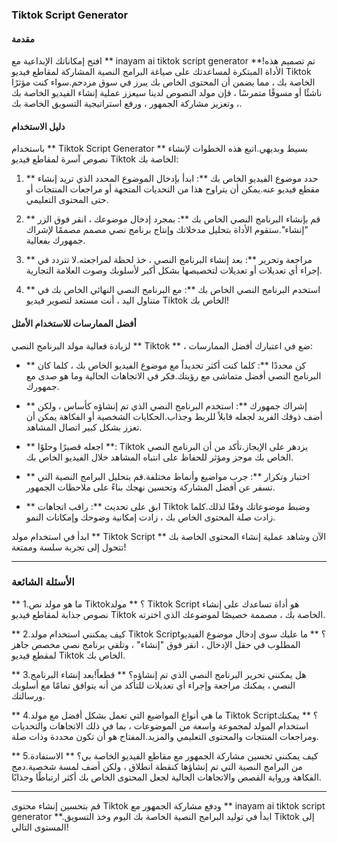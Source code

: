 ### Tiktok Script Generator

#### مقدمة
افتح إمكاناتك الإبداعية مع ** inayam ai tiktok script generator **!تم تصميم هذه الأداة المبتكرة لمساعدتك على صياغة البرامج النصية المشاركة لمقاطع فيديو Tiktok الخاصة بك ، مما يضمن أن المحتوى الخاص بك يبرز في سوق مزدحم.سواء كنت مؤثرًا ناشئًا أو مسوقًا متمرسًا ، فإن مولد النصوص لدينا سيعزز عملية إنشاء الفيديو الخاصة بك ، وتعزيز مشاركة الجمهور ، ورفع استراتيجية التسويق الخاصة بك.

#### دليل الاستخدام
باستخدام ** Tiktok Script Generator ** بسيط وبديهي.اتبع هذه الخطوات لإنشاء نصوص آسرة لمقاطع فيديو Tiktok الخاصة بك:

1. ** حدد موضوع الفيديو الخاص بك **: ابدأ بإدخال الموضوع المحدد الذي تريد إنشاء مقطع فيديو عنه.يمكن أن يتراوح هذا من التحديات المتجهة أو مراجعات المنتجات أو حتى المحتوى التعليمي.

2. ** قم بإنشاء البرنامج النصي الخاص بك **: بمجرد إدخال موضوعك ، انقر فوق الزر "إنشاء".ستقوم الأداة بتحليل مدخلاتك وإنتاج برنامج نصي مصمم مصممًا لإشراك جمهورك بفعالية.

3. ** مراجعة وتحرير **: بعد إنشاء البرنامج النصي ، خذ لحظة لمراجعته.لا تتردد في إجراء أي تعديلات أو تعديلات لتخصيصها بشكل أكبر لأسلوبك وصوت العلامة التجارية.

4. ** استخدم البرنامج النصي الخاص بك **: مع البرنامج النصي النهائي الخاص بك في متناول اليد ، أنت مستعد لتصوير فيديو Tiktok الخاص بك!

#### أفضل الممارسات للاستخدام الأمثل
لزيادة فعالية مولد البرنامج النصي ** Tiktok ** ، ضع في اعتبارك أفضل الممارسات:

- ** كن محددًا **: كلما كنت أكثر تحديداً مع موضوع الفيديو الخاص بك ، كلما كان البرنامج النصي أفضل متماشى مع رؤيتك.فكر في الاتجاهات الحالية وما هو صدى مع جمهورك.

- ** إشراك جمهورك **: استخدم البرنامج النصي الذي تم إنشاؤه كأساس ، ولكن أضف ذوقك الفريد لجعله قابلاً للربط وجذاب.الحكايات الشخصية أو الفكاهة يمكن أن تعزز بشكل كبير اتصال المشاهد.

- ** اجعله قصيرًا وحلوًا **: Tiktok يزدهر على الإيجاز.تأكد من أن البرنامج النصي الخاص بك موجز ومؤثر للحفاظ على انتباه المشاهد خلال الفيديو الخاص بك.

- ** اختبار وتكرار **: جرب مواضيع وأنماط مختلفة.قم بتحليل البرامج النصية التي تسفر عن أفضل المشاركة وتحسين نهجك بناءً على ملاحظات الجمهور.

- ** ابق على تحديث **: راقب اتجاهات Tiktok وضبط موضوعاتك وفقًا لذلك.كلما زادت صلة المحتوى الخاص بك ، زادت إمكانية وضوحك وإمكانات النمو.

ابدأ في استخدام مولد ** Tiktok Script ** الآن وشاهد عملية إنشاء المحتوى الخاصة بك تتحول إلى تجربة سلسة وممتعة!

---

### الأسئلة الشائعة

** 1.ما هو مولد نص Tiktok؟ **
مولد Tiktok Script هو أداة تساعدك على إنشاء نصوص جذابة لمقاطع فيديو Tiktok الخاصة بك ، مصممة خصيصًا لموضوعك الذي اخترته.

** 2.كيف يمكنني استخدام مولد Tiktok Script؟ **
ما عليك سوى إدخال موضوع الفيديو المطلوب في حقل الإدخال ، انقر فوق "إنشاء" ، وتلقي برنامج نصي مخصص جاهز لمقطع فيديو Tiktok الخاص بك.

** 3.هل يمكنني تحرير البرنامج النصي الذي تم إنشاؤه؟ **
قطعاً!بعد إنشاء البرنامج النصي ، يمكنك مراجعة وإجراء أي تعديلات للتأكد من أنه يتوافق تمامًا مع أسلوبك ورسالتك.

** 4.ما هي أنواع المواضيع التي تعمل بشكل أفضل مع مولد Tiktok Script؟ **
يمكنك استخدام المولد لمجموعة واسعة من الموضوعات ، بما في ذلك الاتجاهات والتحديات ومراجعات المنتجات والمحتوى التعليمي والمزيد.المفتاح هو أن تكون محددة وذات صلة.

** 5.كيف يمكنني تحسين مشاركة الجمهور مع مقاطع الفيديو الخاصة بي؟ **
الاستفادة من البرامج النصية التي تم إنشاؤها كنقطة انطلاق ، ولكن أضف لمسة شخصية.دمج الفكاهة ورواية القصص والاتجاهات الحالية لجعل المحتوى الخاص بك أكثر ارتباطًا وجذابًا.

---

قم بتحسين إنشاء محتوى Tiktok ودفع مشاركة الجمهور مع ** inayam ai tiktok script generator **.ابدأ في توليد البرامج النصية الخاصة بك اليوم وخذ التسويق Tiktok إلى المستوى التالي!